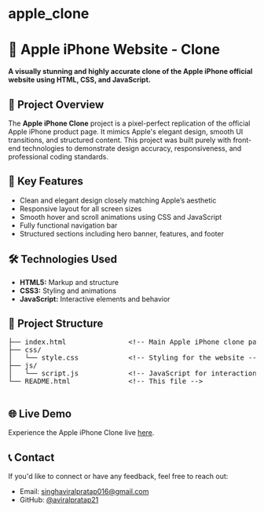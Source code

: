 # apple_clone
<!DOCTYPE html>
<html lang="en">
<head>
  <meta charset="UTF-8" />
  <meta name="viewport" content="width=device-width, initial-scale=1.0"/>
</head>
<body>
  <h1>🍏 Apple iPhone Website - Clone</h1>
  <p class="center"><strong>A visually stunning and highly accurate clone of the Apple iPhone official website using HTML, CSS, and JavaScript.</strong></p>

  <section>
    <h2>📌 Project Overview</h2>
    <p>
      The <strong>Apple iPhone Clone</strong> project is a pixel-perfect replication of the official Apple iPhone product page. It mimics Apple's elegant design, smooth UI transitions, and structured content. This project was built purely with front-end technologies to demonstrate design accuracy, responsiveness, and professional coding standards.
    </p>
  </section>

  <section>
    <h2>🚀 Key Features</h2>
    <ul>
      <li>Clean and elegant design closely matching Apple’s aesthetic</li>
      <li>Responsive layout for all screen sizes</li>
      <li>Smooth hover and scroll animations using CSS and JavaScript</li>
      <li>Fully functional navigation bar</li>
      <li>Structured sections including hero banner, features, and footer</li>
    </ul>
  </section>

  <section>
    <h2>🛠️ Technologies Used</h2>
    <ul>
      <li><strong>HTML5:</strong> Markup and structure</li>
      <li><strong>CSS3:</strong> Styling and animations</li>
      <li><strong>JavaScript:</strong> Interactive elements and behavior</li>
    </ul>
  </section>

  <section>
    <h2>📁 Project Structure</h2>
    <pre>
├── index.html               &lt;!-- Main Apple iPhone clone page --&gt;
├── css/
│   └── style.css            &lt;!-- Styling for the website --&gt;
├── js/
│   └── script.js            &lt;!-- JavaScript for interactions --&gt;
└── README.html              &lt;!-- This file --&gt;
    </pre>
  </section>

  <section>
    <h2>🌐 Live Demo</h2>
    <p>
      Experience the Apple iPhone Clone live <a href="https://aviralpratap21.github.io/apple_clone/" target="_blank">here</a>.
    </p>
  </section>

  <section>
    <h2>📞 Contact</h2>
    <p>If you'd like to connect or have any feedback, feel free to reach out:</p>
    <ul>
      <li>Email: <a href="mailto:singhaviralpratap016@gmail.com">singhaviralpratap016@gmail.com</a></li>
      <li>GitHub: <a href="https://github.com/aviralpratap21" target="_blank">@aviralpratap21</a></li>
    </ul>
  </section>
</body>
</html>

   

    

